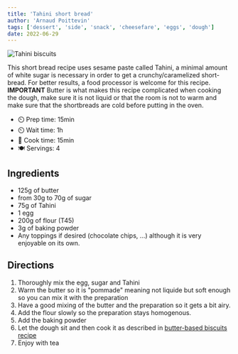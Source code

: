 ```yaml
---
title: 'Tahini short bread'
author: 'Arnaud Poittevin'
tags: ['dessert', 'side', 'snack', 'cheesefare', 'eggs', 'dough']
date: 2022-06-29
---
```


![Tahini biscuits](/pix/tahini-short-bread.webp)

This short bread recipe uses sesame paste called Tahini, a minimal amount of white sugar is necessary in order to get a crunchy/caramelized short-bread.
For better results, a food processor is welcome for this recipe.  **IMPORTANT** Butter is what makes this recipe complicated when cooking the dough, make sure it is not liquid or that the room is not to warm and make sure that the shortbreads are cold before putting in the oven.

- ⏲️ Prep time: 15min
- ⏲️ Wait time: 1h
- 🍳 Cook time: 15min
- 🍽️ Servings: 4

## Ingredients

- 125g of butter
- from 30g to 70g of sugar
- 75g of Tahini
- 1 egg
- 200g of flour (T45)
- 3g of baking powder
- Any toppings if desired (chocolate chips, ...) although it is very enjoyable on its own.

## Directions

1. Thoroughly mix the egg, sugar and Tahini
2. Warm the butter so it is "pommade" meaning not liquide but soft enough so you can mix it with the preparation
3. Have a good mixing of the butter and the preparation so it gets a bit airy.
4. Add the flour slowly so the preparation stays homogenous.
5. Add the baking powder
6. Let the dough sit and then cook it as described in [butter-based biscuits recipe](/recipe/butter-based-biscuit)
7. Enjoy with tea
